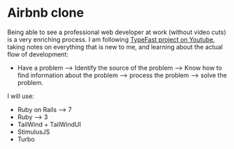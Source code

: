 # Airbnb clone
Being able to see a professional web developer at work (without video cuts) is a very enriching process.
I am following [TypeFast project on Youtube](https://www.youtube.com/playlist?list=PLCawOXF4xaJK1_-KVgXyREULRVy_W_1pe), taking notes on everything that is new to me, and learning about the actual flow of development:
- Have a problem --> Identify the source of the problem --> Know how to find information about the problem --> process the problem --> solve the problem.

I will use:
* Ruby on Rails --> 7
* Ruby --> 3
* TailWind + TailWindUI
* StimulusJS
* Turbo

